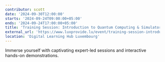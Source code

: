 ```yaml
---
contributor: scott
date: '2024-09-30T12:00:00'
starts: '2024-09-24T09:00:00+05:00'
ends: '2024-09-24T17:00:00+05:00'
title: 'Training Session: Introduction to Quantum Computing & Simulators on MeluXina'
external_url: 'https://www.luxprovide.lu/event/training-session-introduction-to-quantum-computing-simulators-on-meluxina/'
location: 'Digital Learning Hub Luxembourg'
---
```


Immerse yourself with captivating expert-led sessions and interactive hands-on demonstrations.
